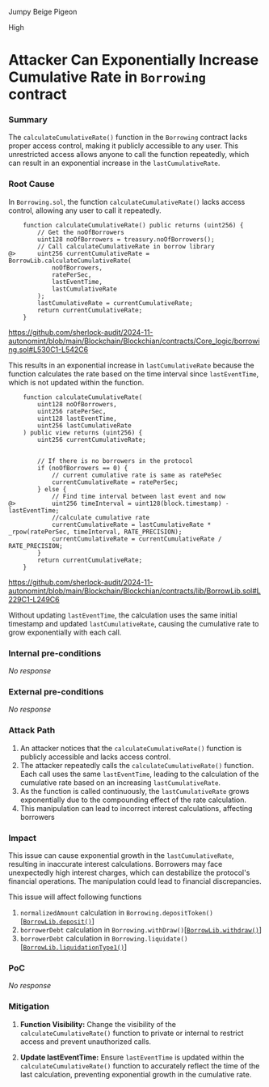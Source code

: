 Jumpy Beige Pigeon

High

# Attacker Can Exponentially Increase Cumulative Rate in `Borrowing` contract

### Summary

The `calculateCumulativeRate()` function in the `Borrowing` contract lacks proper access control, making it publicly accessible to any user. This unrestricted access allows anyone to call the function repeatedly, which can result in an exponential increase in the `lastCumulativeRate`.

### Root Cause

In `Borrowing.sol`, the function `calculateCumulativeRate()` lacks access control, allowing any user to call it repeatedly. 

```solidity
    function calculateCumulativeRate() public returns (uint256) {
        // Get the noOfBorrowers
        uint128 noOfBorrowers = treasury.noOfBorrowers();
        // Call calculateCumulativeRate in borrow library
@>      uint256 currentCumulativeRate = BorrowLib.calculateCumulativeRate(
            noOfBorrowers,
            ratePerSec,
            lastEventTime,
            lastCumulativeRate
        );
        lastCumulativeRate = currentCumulativeRate;
        return currentCumulativeRate;
    }
```
https://github.com/sherlock-audit/2024-11-autonomint/blob/main/Blockchain/Blockchian/contracts/Core_logic/borrowing.sol#L530C1-L542C6

This results in an exponential increase in `lastCumulativeRate` because the function calculates the rate based on the time interval since `lastEventTime`, which is not updated within the function. 

```solidity
    function calculateCumulativeRate(
        uint128 noOfBorrowers,
        uint256 ratePerSec,
        uint128 lastEventTime,
        uint256 lastCumulativeRate
    ) public view returns (uint256) {
        uint256 currentCumulativeRate;


        // If there is no borrowers in the protocol
        if (noOfBorrowers == 0) {
            // current cumulative rate is same as ratePeSec
            currentCumulativeRate = ratePerSec;
        } else {
            // Find time interval between last event and now
@>          uint256 timeInterval = uint128(block.timestamp) - lastEventTime;
            //calculate cumulative rate
            currentCumulativeRate = lastCumulativeRate * _rpow(ratePerSec, timeInterval, RATE_PRECISION);
            currentCumulativeRate = currentCumulativeRate / RATE_PRECISION;
        }
        return currentCumulativeRate;
    }
```
https://github.com/sherlock-audit/2024-11-autonomint/blob/main/Blockchain/Blockchian/contracts/lib/BorrowLib.sol#L229C1-L249C6

Without updating `lastEventTime`, the calculation uses the same initial timestamp and updated `lastCumulativeRate`, causing the cumulative rate to grow exponentially with each call.



### Internal pre-conditions

_No response_

### External pre-conditions

_No response_

### Attack Path

1. An attacker notices that the `calculateCumulativeRate()` function is publicly accessible and lacks access control.
2. The attacker repeatedly calls the `calculateCumulativeRate()` function. Each call uses the same `lastEventTime`, leading to the calculation of the cumulative rate based on an increasing `lastCumulativeRate`.
3. As the function is called continuously, the `lastCumulativeRate` grows exponentially due to the compounding effect of the rate calculation.
4. This manipulation can lead to incorrect interest calculations, affecting borrowers

### Impact

This issue can cause exponential growth in the `lastCumulativeRate`, resulting in inaccurate interest calculations. Borrowers may face unexpectedly high interest charges, which can destabilize the protocol's financial operations. The manipulation could lead to financial discrepancies.

This issue will affect following functions

1. `normalizedAmount` calculation in `Borrowing.depositToken()`[[`BorrowLib.deposit()`](https://github.com/sherlock-audit/2024-11-autonomint/blob/main/Blockchain/Blockchian/contracts/lib/BorrowLib.sol#L750)]
2. `borrowerDebt` calculation in `Borrowing.withDraw()`[[`BorrowLib.withdraw()`](https://github.com/sherlock-audit/2024-11-autonomint/blob/main/Blockchain/Blockchian/contracts/lib/BorrowLib.sol#L825)]
3.  `borrowerDebt` calculation in `Borrowing.liquidate()`[[`BorrowLib.liquidationType1()`](https://github.com/sherlock-audit/2024-11-autonomint/blob/main/Blockchain/Blockchian/contracts/Core_logic/borrowLiquidation.sol#L205)]

### PoC

_No response_

### Mitigation

1. **Function Visibility:** Change the visibility of the `calculateCumulativeRate()` function to private or internal to restrict access and prevent unauthorized calls.

2. **Update lastEventTime:** Ensure `lastEventTime` is updated within the `calculateCumulativeRate()` function to accurately reflect the time of the last calculation, preventing exponential growth in the cumulative rate.